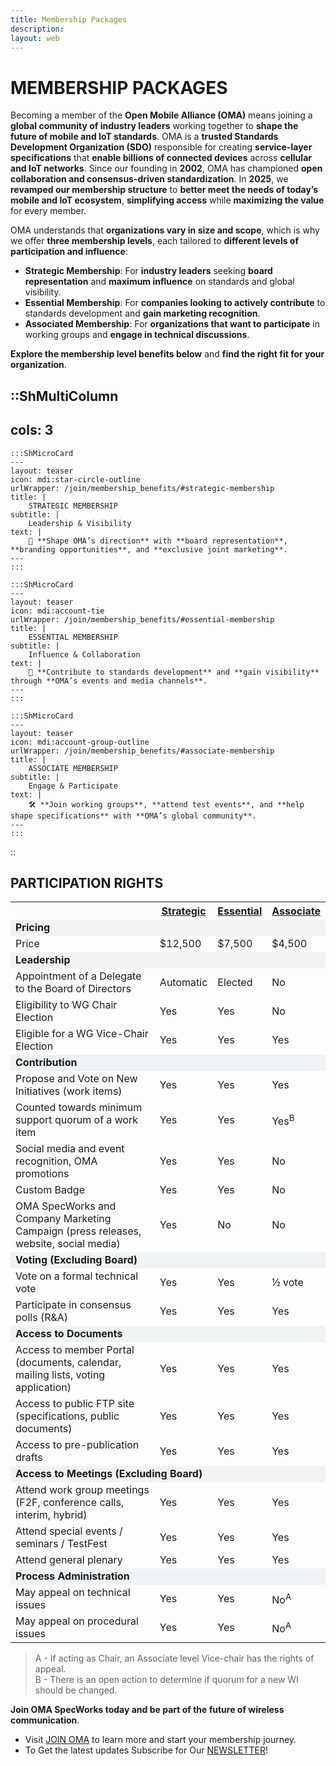 ```yaml
---
title: Membership Packages
description:
layout: web
---
```


# MEMBERSHIP PACKAGES

Becoming a member of the **Open Mobile Alliance (OMA)** means joining a **global community of industry leaders** working together to **shape the future of mobile and IoT standards**. OMA is a **trusted Standards Development Organization (SDO)** responsible for creating **service-layer specifications** that **enable billions of connected devices** across **cellular and IoT networks**. Since our founding in **2002**, OMA has championed **open collaboration and consensus-driven standardization**. In **2025**, we **revamped our membership structure** to **better meet the needs of today’s mobile and IoT ecosystem**, **simplifying access** while **maximizing the value** for every member.

OMA understands that **organizations vary in size and scope**, which is why we offer **three membership levels**, each tailored to **different levels of participation and influence**:

- **Strategic Membership**: For **industry leaders** seeking **board representation** and **maximum influence** on standards and global visibility.
- **Essential Membership**: For **companies looking to actively contribute** to standards development and **gain marketing recognition**.
- **Associated Membership**: For **organizations that want to participate** in working groups and **engage in technical discussions**.

**Explore the membership level benefits below** and **find the right fit for your organization**.


::ShMultiColumn
---
cols: 3
---

    :::ShMicroCard
    ---
    layout: teaser
    icon: mdi:star-circle-outline
    urlWrapper: /join/membership_benefits/#strategic-membership
    title: |
        STRATEGIC MEMBERSHIP
    subtitle: |
        Leadership & Visibility
    text: |
        🌟 **Shape OMA’s direction** with **board representation**, **branding opportunities**, and **exclusive joint marketing**.
    ---
    :::

    :::ShMicroCard
    ---
    layout: teaser
    icon: mdi:account-tie
    urlWrapper: /join/membership_benefits/#essential-membership
    title: |
        ESSENTIAL MEMBERSHIP
    subtitle: |
        Influence & Collaboration
    text: |
        🤝 **Contribute to standards development** and **gain visibility** through **OMA’s events and media channels**.
    ---
    :::

    :::ShMicroCard
    ---
    layout: teaser
    icon: mdi:account-group-outline
    urlWrapper: /join/membership_benefits/#associate-membership
    title: |
        ASSOCIATE MEMBERSHIP
    subtitle: |
        Engage & Participate
    text: |
        🛠️ **Join working groups**, **attend test events**, and **help shape specifications** with **OMA’s global community**.
    ---
    :::

::

## PARTICIPATION RIGHTS

<table class="membership-table" width="100%" cellpadding="0" cellspacing="0" border="0">
  <tr>
    <th width="52%">&nbsp;</td>
    <th width="12%"><a href="/omaspecworks/membership/benefits#_1-strategic-membership"><strong>Strategic</strong></a></th>
    <th width="12%"><a href="/omaspecworks/membership/benefits#_2-essential-membership"><strong>Essential</strong></a></th>
    <th width="12%"><a href="/omaspecworks/membership/benefits#_3-associate-membership"><strong>Associate</strong></a></th>
  </tr>
  <tr style="background-color: #f1f2f3"><td class="bkg-blue color-white" colspan="4"><strong>Pricing</strong></td></tr>
  <tr>
   <td>Price</td>
   <td>$12,500</td>
   <td>$7,500</td>
   <td>$4,500</td>
  </tr>
  <tr style="background-color: #f1f2f3"><td class="bkg-blue color-white" colspan="4"><strong>Leadership</strong></td></tr>
  <tr>
   <td>Appointment of a Delegate to the Board of Directors</td>
   <td>Automatic</td>
   <td>Elected</td>
   <td>No</td>
   </tr>
  <tr>
   <td>Eligibility to WG Chair Election</td>
   <td>Yes</td>
   <td>Yes</td>
   <td>No</td>
  </tr>
  <tr>
   <td>Eligible for a WG Vice-Chair Election</td>
   <td>Yes</td>
   <td>Yes</td>
   <td>Yes</td>
  </tr>   
  <tr style="background-color: #f1f2f3"><td class="bkg-blue color-white" colspan="4"><strong>Contribution</strong></td></tr>
  <tr>
   <td>Propose and Vote on New Initiatives (work items)
</td>
   <td>Yes</td>
   <td>Yes</td>
   <td>Yes</td>
  </tr> 
  <tr>
   <td>Counted towards minimum support quorum of a work item</td>
   <td>Yes</td>
   <td>Yes</td>
   <td>Yes<sup>B</sup></td>
  </tr> 
      
  <tr>
   <td>Social media and event recognition, OMA promotions</td>
   <td>Yes</td>
   <td>Yes</td>
   <td>No</td>
  </tr> 
  <tr>
   <td>Custom Badge</td>
   <td>Yes</td>
   <td>Yes</td>
   <td>No</td>
   <tr>
   <td>OMA SpecWorks and Company Marketing Campaign (press releases, website, social media)</td>
   <td>Yes</td>
   <td>No</td>
   <td>No</td>
  </tr>
  </tr>        
  <tr style="background-color: #f1f2f3"><td class="bkg-blue color-white" colspan="4"><strong>Voting (Excluding Board)</strong></td></tr>
  <tr>
   <td>Vote on a formal technical vote</td>
   <td>Yes</td>
   <td>Yes</td>
   <td>&frac12; vote</td>
  </tr> 
  <tr>
   <td>Participate in consensus polls (R&A)</td>
   <td>Yes</td>
   <td>Yes</td>
   <td>Yes</td>
  </tr>  
  <tr style="background-color: #f1f2f3"><td class="bkg-blue color-white" colspan="4"><strong>Access to Documents</strong></td></tr>
  <tr>
   <td>Access to member Portal (documents, calendar, mailing lists, voting application)</td>
   <td>Yes</td>
   <td>Yes</td>
   <td>Yes</td>
  </tr>  
  <tr>
   <td>Access to public FTP site (specifications, public documents)</td>
   <td>Yes</td>
   <td>Yes</td>
   <td>Yes</td>
  </tr> 
  <tr>
   <td>Access to pre-publication drafts</td>
   <td>Yes</td>
   <td>Yes</td>
   <td>Yes</td>
  </tr>      
  <tr style="background-color: #f1f2f3"><td class="bkg-blue color-white" colspan="4"><strong>Access to Meetings (Excluding Board)</strong></td></tr>
  <tr>
   <td>Attend work group meetings (F2F, conference calls, interim, hybrid)</td>
   <td>Yes</td>
   <td>Yes</td>
   <td>Yes</td>
  </tr>  
  <tr>
   <td>Attend special events / seminars / TestFest</td>
   <td>Yes</td>
   <td>Yes</td>
   <td>Yes</td>
  </tr> 
  <tr>
   <td>Attend general plenary</td>
   <td>Yes</td>
   <td>Yes</td>
   <td>Yes</td>
  </tr> 
  <tr style="background-color: #f1f2f3"><td class="bkg-blue color-white" colspan="4"><strong>Process Administration</strong></td></tr>
  <tr>
   <td>May appeal on technical issues</td>
   <td>Yes</td>
   <td>Yes</td>
   <td>No<sup>A</sup></td>
  </tr>
  <tr>
   <td>May appeal on procedural issues</td>
   <td>Yes</td>
   <td>Yes</td>
   <td>No<sup>A</sup></td>
  </tr>            
</table>

> A - If acting as Chair, an Associate level Vice-chair has the rights of appeal. </br>
> B - There is an open action to determine if quorum for a new WI should be changed.

**Join OMA SpecWorks today and be part of the future of wireless communication**. 
- Visit [JOIN OMA](/join/#joining-oma) to learn more and start your membership journey.
- To Get the latest updates Subscribe for Our [NEWSLETTER](/newsletter)!


